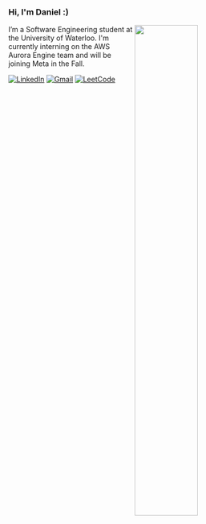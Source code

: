 ### Hi, I'm Daniel :)
<img width="50%" align="right" src="https://github.com/user-attachments/assets/44bf4148-5798-41c8-ac25-fffbf9acb09a" />

I’m a Software Engineering student at the University of Waterloo. 
I'm currently interning on the AWS Aurora Engine team and will be joining Meta in the Fall. 


[![LinkedIn](https://img.shields.io/badge/Linkedin-%230077B5.svg?logo=linkedin&logoColor=white)](https://linkedin.com/in/sdlarkin)
[![Gmail](https://img.shields.io/badge/Gmail-D14836?logo=gmail&logoColor=white)](mailto:daniel.larkin@uwaterloo.ca)
[![LeetCode](https://img.shields.io/badge/LeetCode-000000?logo=LeetCode&logoColor=#d16c06)](https://leetcode.com/u/daniellarkin/)
